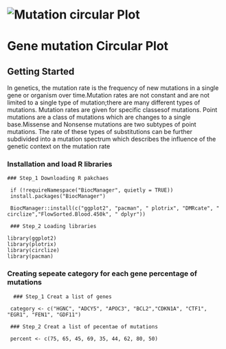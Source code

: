 # ![Mutation circular Plot](https://github.com/Bigardcode/Mutation_Circular_plot/assets/84800557/401bda4a-cb4e-49a3-9e86-eb66bb05d899)



# Gene mutation Circular Plot


## Getting Started

In genetics, the mutation rate is the frequency of new mutations in a single gene 
or organism over time.Mutation rates are not constant and are not limited to a 
single type of mutation;there are many different types of mutations. Mutation 
rates are given for specific classesof mutations. Point mutations are a class of
 mutations which are changes to a single base.Missense and Nonsense mutations 
are two subtypes of point mutations. The rate of these types of substitutions
 can be further subdivided into a mutation 
spectrum which describes the influence of the genetic context on the mutation rate

### Installation and load R libraries



    ### Step_1 Downloading R pakchaes

     if (!requireNamespace("BiocManager", quietly = TRUE))
     install.packages("BiocManager")

     BiocManager::install(c("ggplot2", "pacman", " plotrix", "DMRcate", " circlize","FlowSorted.Blood.450k", " dplyr"))

     ### Step_2 Loading libraries

    library(ggplot2)
    library(plotrix)
    library(circlize)
    library(pacman)


### Creating sepeate category for each gene percentage of mutations


      ### Step_1 Creat a list of genes 

     category <- c("HGNC", "ADCY5", "APOC3", "BCL2","CDKN1A", "CTF1", "EGR1", "FEN1", "GDF11")

     ### Step_2 Creat a list of pecentae of mutations

     percent <- c(75, 65, 45, 69, 35, 44, 62, 80, 50)

